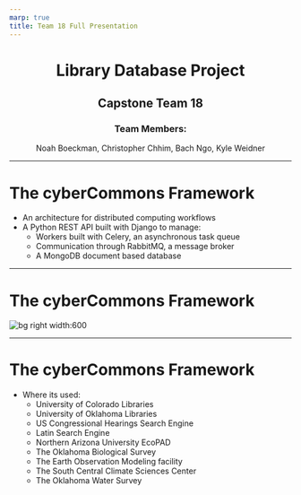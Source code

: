 ```yaml
---
marp: true
title: Team 18 Full Presentation
---
```


<h1></h1>
<h1 align="center"> Library Database Project </h1>
<h2 align="center"> Capstone Team 18 </h2>
<h3 align="center"> Team Members: </h3>
<p align="center"> Noah Boeckman, Christopher Chhim, Bach Ngo, Kyle Weidner </p>

---

# The cyberCommons Framework​
- An architecture for distributed computing workflows​
- A Python REST API built with Django to manage:​
  - Workers built with Celery, an asynchronous task queue​
  - Communication through RabbitMQ, a message broker​
  - A MongoDB document based database​

---

# The cyberCommons Framework
![bg right width:600](https://cybercom-docs.readthedocs.io/en/latest/_images/cybercommons.png)

---

# The cyberCommons Framework
- Where its used:
  - University of Colorado Libraries ​
  - University of Oklahoma Libraries ​
  - US Congressional Hearings Search Engine ​
  - Latin Search Engine ​
  - Northern Arizona University EcoPAD ​
  - The Oklahoma Biological Survey ​
  - The Earth Observation Modeling facility ​
  - The South Central Climate Sciences Center ​
  - The Oklahoma Water Survey​